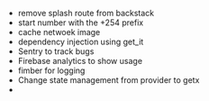 - remove splash route from backstack
- start number with the +254 prefix
- cache netwoek image
- dependency injection using get_it
- Sentry to track bugs
- Firebase analytics to show usage
- fimber for logging
- Change state management from provider to getx
- 